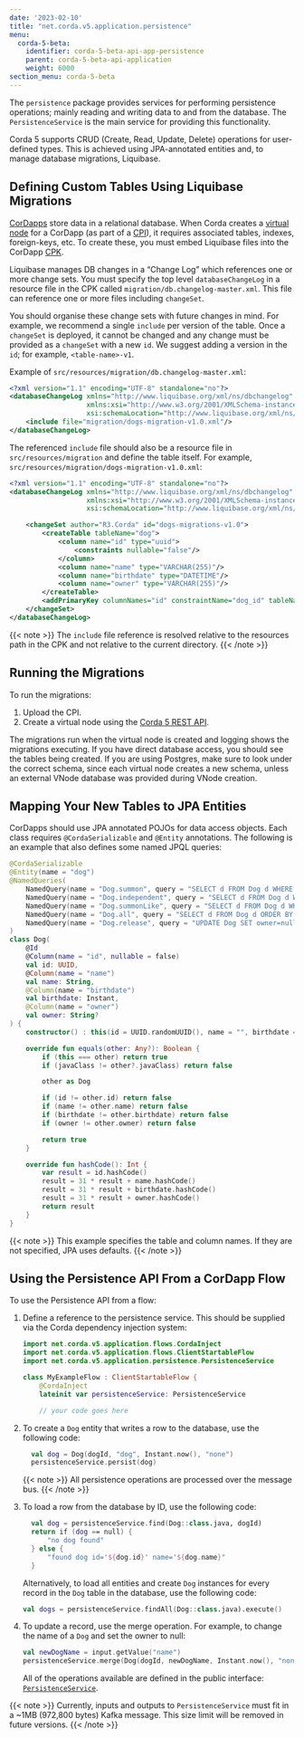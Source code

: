 ```yaml
---
date: '2023-02-10'
title: "net.corda.v5.application.persistence"
menu:
  corda-5-beta:
    identifier: corda-5-beta-api-app-persistence
    parent: corda-5-beta-api-application
    weight: 6000
section_menu: corda-5-beta
---
```


The `persistence` package provides services for performing persistence operations; mainly reading and writing data to and from the database. The `PersistenceService` is the main service for providing this functionality.

Corda 5 supports CRUD (Create, Read, Update, Delete) operations for user-defined types. This is achieved using JPA-annotated entities and, to manage database migrations, Liquibase.

## Defining Custom Tables Using Liquibase Migrations

[CorDapps](../../../introduction/key-concepts.html#cordapps) store data in a relational database.
When Corda creates a [virtual node](../../../introduction/key-concepts.html#virtual-nodes) for a CorDapp (as part of a [CPI](../../../introduction/key-concepts.html#corda-package-installer-cpi)), it requires associated tables, indexes, foreign-keys, etc.
To create these, you must embed Liquibase files into the CorDapp [CPK](../../../introduction/key-concepts.html#corda-packages-cpks).

Liquibase manages DB changes in a “Change Log” which references one or more change sets.
You must specify the top level `databaseChangeLog` in a resource file in the CPK called `migration/db.changelog-master.xml`.
This file can reference one or more files including `changeSet`.

You should organise these change sets with future changes in mind.
For example, we recommend a single `include` per version of the table.
Once a `changeSet` is deployed, it cannot be changed and any change must be provided as a `changeSet` with a new `id`.
We suggest adding a version in the `id`; for example, `<table-name>-v1`.

Example of `src/resources/migration/db.changelog-master.xml`:
```xml
<?xml version="1.1" encoding="UTF-8" standalone="no"?>
<databaseChangeLog xmlns="http://www.liquibase.org/xml/ns/dbchangelog"
                   xmlns:xsi="http://www.w3.org/2001/XMLSchema-instance"
                   xsi:schemaLocation="http://www.liquibase.org/xml/ns/dbchangelog http://www.liquibase.org/xml/ns/dbchangelog/dbchangelog-4.3.xsd">
    <include file="migration/dogs-migration-v1.0.xml"/>
</databaseChangeLog>
```
The referenced `include` file should also be a resource file in `src/resources/migration` and define the table itself. For example, `src/resources/migration/dogs-migration-v1.0.xml`:
```xml
<?xml version="1.1" encoding="UTF-8" standalone="no"?>
<databaseChangeLog xmlns="http://www.liquibase.org/xml/ns/dbchangelog"
                   xmlns:xsi="http://www.w3.org/2001/XMLSchema-instance"
                   xsi:schemaLocation="http://www.liquibase.org/xml/ns/dbchangelog http://www.liquibase.org/xml/ns/dbchangelog/dbchangelog-4.3.xsd">

    <changeSet author="R3.Corda" id="dogs-migrations-v1.0">
        <createTable tableName="dog">
            <column name="id" type="uuid">
                <constraints nullable="false"/>
            </column>
            <column name="name" type="VARCHAR(255)"/>
            <column name="birthdate" type="DATETIME"/>
            <column name="owner" type="VARCHAR(255)"/>
        </createTable>
        <addPrimaryKey columnNames="id" constraintName="dog_id" tableName="dog"/>
    </changeSet>
</databaseChangeLog>
```
{{< note >}}
The `include` file reference is resolved relative to the resources path in the CPK and not relative to the current directory.
{{< /note >}}

## Running the Migrations

To run the migrations:
1. Upload the CPI.
2. Create a virtual node using the [Corda 5 REST API](../../../operating/operating-tutorials/rest-api.html).

  The migrations run when the virtual node is created and logging shows the migrations executing.
  If you have direct database access, you should see the tables being created.
  If you are using Postgres, make sure to look under the correct schema, since each virtual node creates a new schema, unless an external VNode database was provided during VNode creation.

## Mapping Your New Tables to JPA Entities

CorDapps should use JPA annotated POJOs for data access objects.
Each class requires `@CordaSerializable` and `@Entity` annotations.
The following is an example that also defines some named JPQL queries:

```kotlin
@CordaSerializable
@Entity(name = "dog")
@NamedQueries(
    NamedQuery(name = "Dog.summon", query = "SELECT d FROM Dog d WHERE d.name = :name"),    
    NamedQuery(name = "Dog.independent", query = "SELECT d FROM Dog d WHERE d.owner IS NULL"),    
    NamedQuery(name = "Dog.summonLike", query = "SELECT d FROM Dog d WHERE d.name LIKE :name ORDER BY d.name"),    
    NamedQuery(name = "Dog.all", query = "SELECT d FROM Dog d ORDER BY d.name"),    
    NamedQuery(name = "Dog.release", query = "UPDATE Dog SET owner=null")
)
class Dog(
    @Id    
    @Column(name = "id", nullable = false)    
    val id: UUID,    
    @Column(name = "name")    
    val name: String,    
    @Column(name = "birthdate")    
    val birthdate: Instant,
    @Column(name = "owner")
    val owner: String?
) {
    constructor() : this(id = UUID.randomUUID(), name = "", birthdate = Instant.now(), owner = "")

    override fun equals(other: Any?): Boolean {
        if (this === other) return true
        if (javaClass != other?.javaClass) return false

        other as Dog

        if (id != other.id) return false
        if (name != other.name) return false
        if (birthdate != other.birthdate) return false
        if (owner != other.owner) return false

        return true
    }

    override fun hashCode(): Int {
        var result = id.hashCode()
        result = 31 * result + name.hashCode()
        result = 31 * result + birthdate.hashCode()
        result = 31 * result + owner.hashCode()
        return result
    }
}
```

{{< note >}}
This example specifies the table and column names.
If they are not specified, JPA uses defaults.
{{< /note >}}


## Using the Persistence API From a CorDapp Flow

To use the Persistence API from a flow:

1. Define a reference to the persistence service. This should be supplied via the Corda dependency injection system:
   ```kotlin
   import net.corda.v5.application.flows.CordaInject
   import net.corda.v5.application.flows.ClientStartableFlow
   import net.corda.v5.application.persistence.PersistenceService

   class MyExampleFlow : ClientStartableFlow {
       @CordaInject
       lateinit var persistenceService: PersistenceService

       // your code goes here
   ```

2. To create a `Dog` entity that writes a row to the database, use the following code:
   ```kotlin
     val dog = Dog(dogId, "dog", Instant.now(), "none")
     persistenceService.persist(dog)
    ```   

   {{< note >}}
  All persistence operations are processed over the message bus.
   {{< /note >}}

3. To load a row from the database by ID, use the following code:
   ```kotlin
     val dog = persistenceService.find(Dog::class.java, dogId)
     return if (dog == null) {
         "no dog found"
     } else {
         "found dog id='${dog.id}' name='${dog.name}"
     }
   ```

     Alternatively, to load all entities and create `Dog` instances for every record in the `Dog` table in the database, use the following code:
     ```kotlin
     val dogs = persistenceService.findAll(Dog::class.java).execute()
     ```

4. To update a record, use the merge operation. For example, to change the name of a `Dog` and set the owner to null:
   ```kotlin
   val newDogName = input.getValue("name")
   persistenceService.merge(Dog(dogId, newDogName, Instant.now(), "none"))
   ```
   All of the operations available are defined in the public interface: <a href="../../../../../../api-ref/corda/5.0-beta/java/net/corda/v5/application/persistence/PersistenceService.html" target="_blank">`PersistenceService`</a>.


{{< note >}}
Currently, inputs and outputs to `PersistenceService` must fit in a ~1MB (972,800 bytes) Kafka message. This size limit will be removed in future versions.
{{< /note >}}
